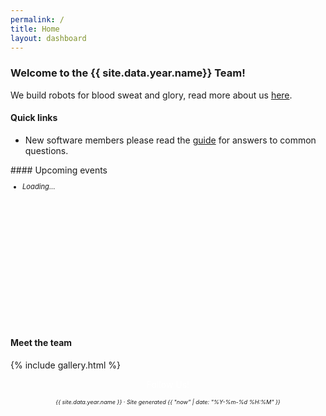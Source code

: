 ```yaml
---
permalink: /
title: Home
layout: dashboard
---
```


### Welcome to the {{ site.data.year.name}} Team!

We build robots for blood sweat and glory, read more about us  [here](/about/).

<div class="row">
<div class="col-xs-5" markdown="1">

#### Quick links
- New software members  please read the [guide](oakton-robotics.gitbook.io) for answers to common questions.

</div>
<div class="col-xs-7" markdown="1">
#### Upcoming events
<div id ="upcoming" class="list-group" style="font-size:80%;overflow:auto; height:240px;" >
<ul><li class="list-group-item"><i>Loading...</i></li></ul>     
</div>
</div>
</div>

[//]: # (<!  include schedule.html current_only=true ->)


#### Meet the team
{% include gallery.html %}


<script src="/_assets/gcal.js"></script>

<div class="footer">
<link rel="stylesheet" href="https://cdnjs.cloudflare.com/ajax/libs/font-awesome/4.7.0/css/font-awesome.min.css">


<p style="color: white; font-size: 100%; text-align:center;">
Follow Us!
<a href="https://www.facebook.com/Oaktobotics/" class="fa fa-facebook"></a>
<a href="https://twitter.com/oaktobotics" class="fa fa-twitter"></a>
</p>

<p style="font-size: 65%; text-align:center;">
<i>{{ site.data.year.name }} &middot; Site generated {{ "now" | date: "%Y-%m-%d %H:%M" }}</i>
</p>

</div> 
